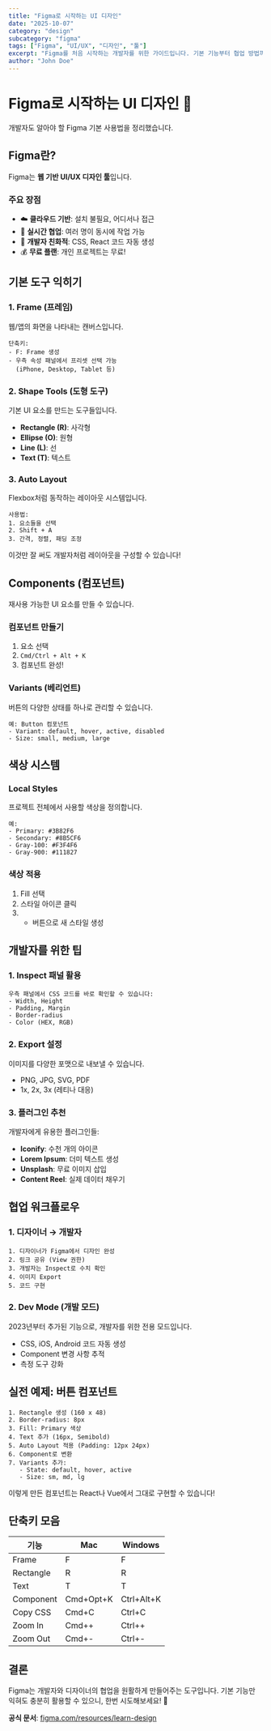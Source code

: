 ```yaml
---
title: "Figma로 시작하는 UI 디자인"
date: "2025-10-07"
category: "design"
subcategory: "figma"
tags: ["Figma", "UI/UX", "디자인", "툴"]
excerpt: "Figma를 처음 시작하는 개발자를 위한 가이드입니다. 기본 기능부터 협업 방법까지 알아봅니다."
author: "John Doe"
---
```


# Figma로 시작하는 UI 디자인 🎨

개발자도 알아야 할 Figma 기본 사용법을 정리했습니다.

## Figma란?

Figma는 **웹 기반 UI/UX 디자인 툴**입니다. 

### 주요 장점

- ☁️ **클라우드 기반**: 설치 불필요, 어디서나 접근
- 👥 **실시간 협업**: 여러 명이 동시에 작업 가능
- 🔗 **개발자 친화적**: CSS, React 코드 자동 생성
- 💰 **무료 플랜**: 개인 프로젝트는 무료!

## 기본 도구 익히기

### 1. Frame (프레임)

웹/앱의 화면을 나타내는 캔버스입니다.

```
단축키:
- F: Frame 생성
- 우측 속성 패널에서 프리셋 선택 가능
  (iPhone, Desktop, Tablet 등)
```

### 2. Shape Tools (도형 도구)

기본 UI 요소를 만드는 도구들입니다.

- **Rectangle (R)**: 사각형
- **Ellipse (O)**: 원형
- **Line (L)**: 선
- **Text (T)**: 텍스트

### 3. Auto Layout

Flexbox처럼 동작하는 레이아웃 시스템입니다.

```
사용법:
1. 요소들을 선택
2. Shift + A
3. 간격, 정렬, 패딩 조정
```

이것만 잘 써도 개발자처럼 레이아웃을 구성할 수 있습니다!

## Components (컴포넌트)

재사용 가능한 UI 요소를 만들 수 있습니다.

### 컴포넌트 만들기

1. 요소 선택
2. `Cmd/Ctrl + Alt + K`
3. 컴포넌트 완성!

### Variants (베리언트)

버튼의 다양한 상태를 하나로 관리할 수 있습니다.

```
예: Button 컴포넌트
- Variant: default, hover, active, disabled
- Size: small, medium, large
```

## 색상 시스템

### Local Styles

프로젝트 전체에서 사용할 색상을 정의합니다.

```
예:
- Primary: #3B82F6
- Secondary: #8B5CF6
- Gray-100: #F3F4F6
- Gray-900: #111827
```

### 색상 적용

1. Fill 선택
2. 스타일 아이콘 클릭
3. + 버튼으로 새 스타일 생성

## 개발자를 위한 팁

### 1. Inspect 패널 활용

```
우측 패널에서 CSS 코드를 바로 확인할 수 있습니다:
- Width, Height
- Padding, Margin
- Border-radius
- Color (HEX, RGB)
```

### 2. Export 설정

이미지를 다양한 포맷으로 내보낼 수 있습니다.

- PNG, JPG, SVG, PDF
- 1x, 2x, 3x (레티나 대응)

### 3. 플러그인 추천

개발자에게 유용한 플러그인들:

- **Iconify**: 수천 개의 아이콘
- **Lorem Ipsum**: 더미 텍스트 생성
- **Unsplash**: 무료 이미지 삽입
- **Content Reel**: 실제 데이터 채우기

## 협업 워크플로우

### 1. 디자이너 → 개발자

```
1. 디자이너가 Figma에서 디자인 완성
2. 링크 공유 (View 권한)
3. 개발자는 Inspect로 수치 확인
4. 이미지 Export
5. 코드 구현
```

### 2. Dev Mode (개발 모드)

2023년부터 추가된 기능으로, 개발자를 위한 전용 모드입니다.

- CSS, iOS, Android 코드 자동 생성
- Component 변경 사항 추적
- 측정 도구 강화

## 실전 예제: 버튼 컴포넌트

```
1. Rectangle 생성 (160 x 48)
2. Border-radius: 8px
3. Fill: Primary 색상
4. Text 추가 (16px, Semibold)
5. Auto Layout 적용 (Padding: 12px 24px)
6. Component로 변환
7. Variants 추가:
   - State: default, hover, active
   - Size: sm, md, lg
```

이렇게 만든 컴포넌트는 React나 Vue에서 그대로 구현할 수 있습니다!

## 단축키 모음

| 기능 | Mac | Windows |
|------|-----|---------|
| Frame | F | F |
| Rectangle | R | R |
| Text | T | T |
| Component | Cmd+Opt+K | Ctrl+Alt+K |
| Copy CSS | Cmd+C | Ctrl+C |
| Zoom In | Cmd++ | Ctrl++ |
| Zoom Out | Cmd+- | Ctrl+- |

## 결론

Figma는 개발자와 디자이너의 협업을 원활하게 만들어주는 도구입니다.
기본 기능만 익혀도 충분히 활용할 수 있으니, 한번 시도해보세요! 🚀

**공식 문서**: [figma.com/resources/learn-design](https://www.figma.com/resources/learn-design/)

